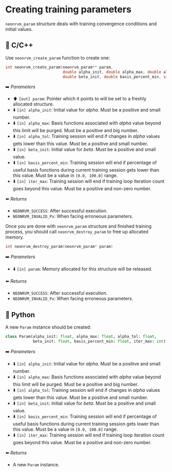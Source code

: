 # Creating training parameters

`neonrvm_param` structure deals with training convergence conditions and initial
values.

## 🚀 C/C++

Use `neonrvm_create_param` function to create one:

```C
int neonrvm_create_param(neonrvm_param** param,
                         double alpha_init, double alpha_max, double alpha_tol,
                         double beta_init, double basis_percent_min, size_t iter_max)
```

➡️ *Parameters*

- ⬆️ `[out] param`: Pointer which it points to will be set to a freshly
    allocated structure.
- ⬇️ `[in] alpha_init`: Initial value for *alpha*. Must be a positive and small
    number.
- ⬇️ `[in] alpha_max`: Basis functions associated with *alpha* value beyond this
    limit will be purged. Must be a positive and big number.
- ⬇️ `[in] alpha_tol`: Training session will end if changes in *alpha* values
    gets lower than this value. Must be a positive and small number.
- ⬇️ `[in] beta_init`: Initial value for *beta*. Must be a positive and small
  value.
- ⬇️ `[in] basis_percent_min`: Training session will end if percentage of useful
    basis functions during current training session gets lower than this value.
    Must be a value in `[0.0, 100.0]` range.
- ⬇️ `[in] iter_max`: Training session will end if training loop iteration count
    goes beyond this value. Must be a positive and non-zero number.

⬅️ *Returns*

- `NEONRVM_SUCCESS`: After successful execution.
- `NEONRVM_INVALID_Px`: When facing erroneous parameters.

Once you are done with `neonrvm_param` structure and finished training process,
you should call `neonrvm_destroy_param` to free up allocated memory.

```C
int neonrvm_destroy_param(neonrvm_param* param)
```

➡️ *Parameters*

- ⬇️ `[in] param`: Memory allocated for this structure will be released.

⬅️ *Returns*

- `NEONRVM_SUCCESS`: After successful execution.
- `NEONRVM_INVALID_Px`: When facing erroneous parameters.

## 🐍 Python

A new `Param` instance should be created:

```Python
class Param(alpha_init: float, alpha_max: float, alpha_tol: float,
            beta_init: float, basis_percent_min: float, iter_max: int)
```

➡️ *Parameters*

- ⬇️ `[in] alpha_init`: Initial value for *alpha*. Must be a positive and small
    number.
- ⬇️ `[in] alpha_max`: Basis functions associated with *alpha* value beyond this
    limit will be purged. Must be a positive and big number.
- ⬇️ `[in] alpha_tol`: Training session will end if changes in *alpha* values
    gets lower than this value. Must be a positive and small number.
- ⬇️ `[in] beta_init`: Initial value for *beta*. Must be a positive and small
  value.
- ⬇️ `[in] basis_percent_min`: Training session will end if percentage of useful
    basis functions during current training session gets lower than this value.
    Must be a value in `[0.0, 100.0]` range.
- ⬇️ `[in] iter_max`: Training session will end if training loop iteration count
    goes beyond this value. Must be a positive and non-zero number.

⬅️ *Returns*

- A new `Param` instance.
